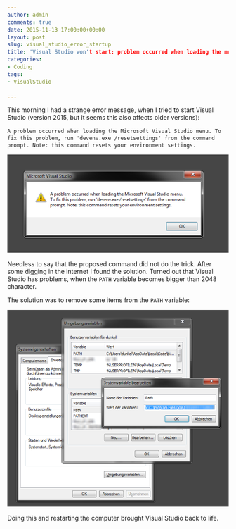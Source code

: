 ```yaml
---
author: admin
comments: true
date: 2015-11-13 17:00:00+00:00
layout: post
slug: visual_studio_error_startup
title: 'Visual Studio won't start: problem occurred when loading the menu'
categories:
- Coding
tags:
- VisualStudio

---
```


This morning I had a strange error message, when I tried to start Visual Studio (version 2015, but it seems this also affects older versions):

	A problem occurred when loading the Microsoft Visual Studio menu. To fix this problem, run 'devenv.exe /resetsettings' from the command prompt. Note: this command resets your environment settings.

![](/assets/uploads/2015/11/vs1.png)	

Needless to say that the proposed command did not do the trick. After some digging in the internet I found the solution. Turned out that Visual Studio has problems, when the <code>PATH</code> variable becomes bigger than 2048 character. 

The solution was to remove some items from the <code>PATH</code> variable:

![](/assets/uploads/2015/11/vs2.png)

Doing this and restarting the computer brought Visual Studio back to life.
